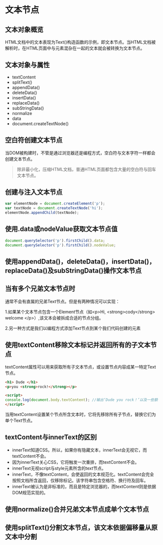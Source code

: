 # 文本节点

## 文本对象概览

HTML文档中的文本表现为Text()构造函数的示例，即文本节点。当HTML文档被解析时，在HTML页面中与元素混杂在一起的文本就会被转换为文本节点。

## 文本对象与属性

- textContent
- splitText()
- appendData()
- deleteData()
- insertData()
- replaceData()
- subStringData()
- normalize
- data
- document.createTextNode()

## 空白符创建文本节点

当DOM被构建时，不管是通过浏览器还是编程方式，空白符与文本字符一样都会创建文本节点。

>除非最小化，压缩HTML文档，普通HTML页面都包含大量的空白符与回车文本节点。

## 创建与注入文本节点

```javascript
var elementNode = document.createElement('p');
var textNode = document.createTextNode('hi');
elementNode.appendChild(textNode);
```

## 使用.data或nodeValue获取文本节点值

```javascript
document.querySelector('p').firstChild().data;
document.querySelector('p').firstChild().nodeValue;
```

## 使用appendData()，deleteData()，insertData()，replaceData()及subStringData()操作文本节点

## 当有多个兄弟文本节点时

通常不会有直属的兄弟Text节点。但是有两种情况可以实现：

1.如果某个文本节点包含一个Element节点（如\<p\>Hi, \<strong\>cody\</strong\> welcome \</p\>）,该文本会被拆成合适的节点分组。

2.另一种方式是我们以编程方式添加Text节点到某个我们代码创建的元素

## 使用textContent移除文本标记并返回所有的子文本节点

textContent属性可以用来获取所有子文本节点，或设置节点内容成某一特定Text节点。

```html
<h1> Dude </h1>
<p>you <strong>rock!</strong></p>

<script>
console.log(document.body.textContent); //输出‘Dude you rock！’以及一些额外的空格
</script>
```

当用textContent设置某个节点所含文本时，它将先移除所有子节点，替换它们为单个Text节点。

## textContent与innerText的区别

- innerText知道CSS。所以，如果你有隐藏文本，innerText会无视它，而textContent不会。
- 因为innerText关心CSS，它将触发一次重排，而textContent不会。
- innerText无视script与style元素所含的text节点。
- innerText，不像textContent，会使返回的文本规范化。textContent会完全按照文档所含返回，仅移除标记。该字符串包含空格符、换行符及回车。
- innerText被认为是非标准的，而且是特定浏览器的，而textContent则是依据DOM规范实现的。

## 使用normalize()合并兄弟文本节点成单个文本节点

## 使用splitText()分割文本节点，该文本依据偏移量从原文本中分割
